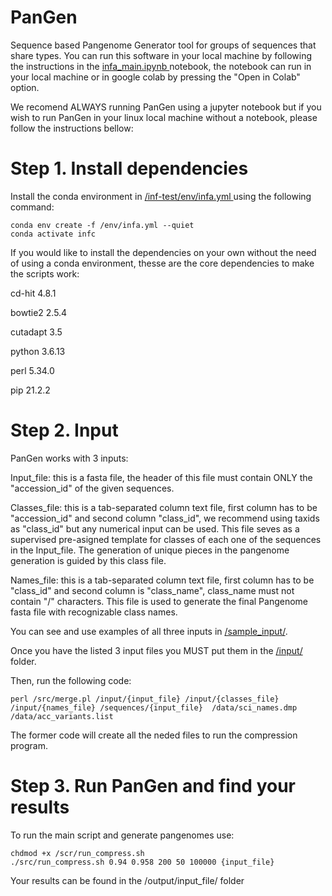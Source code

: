 # PanGen 
Sequence based Pangenome Generator tool for groups of sequences that share types. 
You can run this software in your local machine by following the instructions in the [infa_main.ipynb ](https://github.com/mostume222/inf-test/blob/master/infa_main.ipynb) notebook, the notebook can run in your local machine or in google colab by pressing the "Open in Colab" option.

We recomend ALWAYS running PanGen using a jupyter notebook but if you wish to run PanGen in your linux local machine without a notebook, please follow the instructions bellow:

# Step 1. Install dependencies

Install the conda environment in [/inf-test/env/infa.yml ](/env/infa.yml) using the following command:

```
conda env create -f /env/infa.yml --quiet
conda activate infc
```

If you would like to install the dependencies on your own without the need of using a conda environment, thesse are the core dependencies to make the scripts work:

cd-hit 4.8.1

bowtie2 2.5.4

cutadapt 3.5

python 3.6.13

perl 5.34.0

pip 21.2.2

# Step 2. Input 
PanGen works with 3 inputs:

Input_file: this is a fasta file, the header of this file must contain ONLY the "accession_id" of the given sequences.

Classes_file: this is a tab-separated column text file, first column has to be "accession_id" and second column "class_id", we recommend using taxids as "class_id" but any numerical input can be used. This file seves as a supervised pre-asigned template for classes of each one of the sequences in the Input_file. The generation of unique pieces in the pangenome generation is guided by this class file.

Names_file: this is a tab-separated column text file, first column has to be "class_id" and second column is "class_name", class_name must not contain "/" characters. This file is used to generate the final Pangenome fasta file with recognizable class names. 

You can see and use examples of all three inputs in [/sample_input/](https://github.com/mostume222/inf-test/tree/master/sample_input).

Once you have the listed 3 input files you MUST put them in the [/input/](https://github.com/mostume222/inf-test/tree/master/input) folder.

Then, run the following code:

```
perl /src/merge.pl /input/{input_file} /input/{classes_file} /input/{names_file} /sequences/{input_file}  /data/sci_names.dmp /data/acc_variants.list
```

The former code will create all the neded files to run the compression program.

# Step 3. Run PanGen and find your results

To run the main script and generate pangenomes use:

```
chdmod +x /scr/run_compress.sh
./src/run_compress.sh 0.94 0.958 200 50 100000 {input_file}
```

Your results can be found in the /output/input_file/ folder

